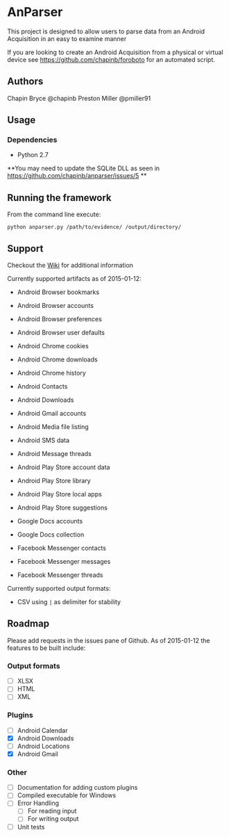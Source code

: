 # AnParser

This project is designed to allow users to parse data from an Android Acquisition in an easy to examine manner

If you are looking to create an Android Acquisition from a physical or virtual device see
https://github.com/chapinb/foroboto for an automated script.

## Authors

Chapin Bryce @chapinb
Preston Miller @pmiller91

## Usage

### Dependencies

* Python 2.7

**You may need to update the SQLite DLL as seen in https://github.com/chapinb/anparser/issues/5 **

## Running the framework

From the command line execute:

    python anparser.py /path/to/evidence/ /output/directory/

## Support

Checkout the [Wiki](https://github.com/chapinb/anparser/wiki) for additional information

Currently supported artifacts as of 2015-01-12:

* Android Browser bookmarks
* Android Browser accounts
* Android Browser preferences
* Android Browser user defaults
* Android Chrome cookies
* Android Chrome downloads
* Android Chrome history
* Android Contacts
* Android Downloads
* Android Gmail accounts
* Android Media file listing
* Android SMS data
* Android Message threads
* Android Play Store account data
* Android Play Store library
* Android Play Store local apps
* Android Play Store suggestions

* Google Docs accounts
* Google Docs collection

* Facebook Messenger contacts
* Facebook Messenger messages
* Facebook Messenger threads

Currently supported output formats:

* CSV using `|` as delimiter for stability

## Roadmap

Please add requests in the issues pane of Github. As of 2015-01-12 the features to be built include:

### Output formats
* [ ] XLSX
* [ ] HTML
* [ ] XML

### Plugins
* [ ] Android Calendar
* [x] Android Downloads
* [ ] Android Locations
* [x] Android Gmail

### Other
* [ ] Documentation for adding custom plugins
* [ ] Compiled executable for Windows
* [ ] Error Handling
  * [ ] For reading input
  * [ ] For writing output
* [ ] Unit tests
